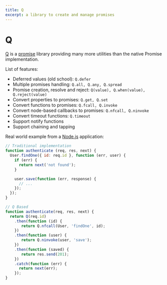 ```yaml
---
title: Q
excerpt: a library to create and manage promises
---
```


# Q

[Q](http://documentup.com/kriskowal/q/) is a [promise](/_glossary/PROMISE.md) library providing many more utilities than the native Promise implementation.

List of features:

- Deferred values (old school): `Q.defer`
- Multiple promises handling: `Q.all, Q.any, Q.spread`
- Promise creation, resolve and reject: `Q(value), Q.when(value), Q.reject(value)`
- Convert properties to promises: `Q.get, Q.set`
- Convert functions to promises: `Q.fcall, Q.invoke`
- Convert node-based callbacks to promises: `Q.nfcall, Q.ninvoke`
- Convert timeout functions: `Q.timeout`
- Support notify functions
- Support chaining and tapping

Real world example from a [Node.js](/_glossary/NODEJS.md) application:

```js
// Traditional implementation
function authenticate (req, res, next) {
  User.findOne({ id: req.id }, function (err, user) {
    if (err) {
      return next('not found');
    }

    user.save(function (err, response) {
      // ...
    });
  });
}

// Q Based
function authenticate(req, res, next) {
  return Q(req.id)
    .then(function (id) {
       return Q.nfcall(User, 'findOne', id);
    })
    .then(function (user) {
       return Q.ninvoke(user, 'save');
    })
    .then(function (saved) {
       return res.send(201);
    })
    .catch(function (err) {
      return next(err);
    });
}
```

